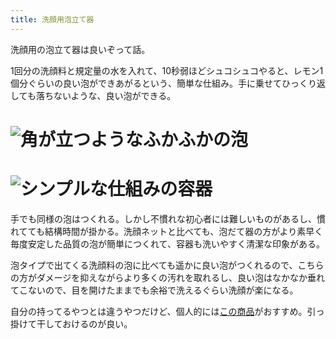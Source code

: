 ```yaml
---
title: 洗顔用泡立て器
---
```

洗顔用の泡立て器は良いぞって話。

1回分の洗顔料と規定量の水を入れて、10秒弱ほどシュコシュコやると、レモン1個分ぐらいの良い泡ができあがるという、簡単な仕組み。手に乗せてひっくり返しても落ちないような、良い泡ができる。

![](https://lh5.googleusercontent.com/CBlCdAmeBcbkKW1S6oLTKR8R4iDSgFGtRFXsmBhQoWMdtrZ7ds7YrmTbsGw1roa6suG4XYvYUsMImB3MpuUnHzvIkkos-71sPYwf70ZrOxxWnhyJ7SpSnlWgc9NzERneBFkjMZGOmNHGm07jSE5D1BzgZvhkDYz5e8-XK6Ybo27GFIDI7p_1YJza "角が立つようなふかふかの泡")
===============================================================================================================================================================================================================================================

![](https://lh5.googleusercontent.com/sLBbgbSBHvbzSG80NkdOFpX8vyQMFJK0yA2p4sVweecj3jPLSvKG1CfezkrqZCfPEt-_BvJs0y2i74o1BgG4_6dC3jlAF4GEcSFg73eBEgnB7DpSgFbfGNOarujpnOddzeRIxfLHzDjGZ38K2T_4uFnGjPc8xi0qS3DaAdlCJAbJdYO6Hc3jliU3 "シンプルな仕組みの容器")
=============================================================================================================================================================================================================================================

手でも同様の泡はつくれる。しかし不慣れな初心者には難しいものがあるし、慣れてても結構時間が掛かる。洗顔ネットと比べても、泡だて器の方がより素早く毎度安定した品質の泡が簡単につくれて、容器も洗いやすく清潔な印象がある。

泡タイプで出てくる洗顔料の泡に比べても遥かに良い泡がつくれるので、こちらの方がダメージを抑えながらより多くの汚れを取れるし、良い泡はなかなか垂れてこないので、目を開けたままでも余裕で洗えるぐらい洗顔が楽になる。

自分の持ってるやつとは違うやつだけど、個人的には[この商品](https://www.amazon.co.jp/dp/B09KMP9GDN)がおすすめ。引っ掛けて干しておけるのが良い。
